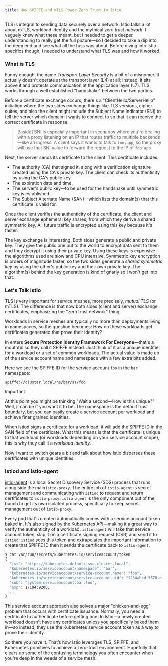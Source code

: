 ```yaml
---
title: How SPIFFE and mTLS Power Zero Trust in Istio
---
```


TLS is integral to sending data securely over a network. Istio talks a lot about mTLS, workload identity and the mythical _zero trust network_. I vaguely knew what these meant, but I needed to get a deeper understanding to really get the full picture—so I decided to take a dip into the deep end and see what all the fuss was about. Before diving into Istio specifics though, I needed to understand what TLS was and how it worked.
### What is TLS
Funny enough, the name _Transport Layer Security_ is a bit of a misnomer. It actually doesn't operate at the transport layer (L4) at all; instead, it sits above it and protects communication at the application layer (L7). TLS works through a well established "handshake" between the two parties.

Before a certificate exchange occurs, there's a "ClientHello/ServerHello" initiation where the two sides exchange things like TLS versions, cipher suites, and also the client might include the Subject Name Indicator (SNI) to tell the server which domain it wants to connect to so that it can receive the correct certificate in response.

> [!aside]
>SNI is especially important in scenarios where you're dealing with a proxy listening on an IP that routes traffic to multiple backends—like an ingress. A client says it wants to talk to `foo.app`, so the proxy will use that SNI value to forward the request to the IP of `foo.app`.  

Next, the server sends its certificate to the client. This certificate includes:
- The authority (CA) that signed it, along with a verification signature created using the CA's private key. The client can check its authenticity by using the CA's public key.
- The expiration date and time.
- The server's public key—to be used for the handshake until symmetric key is established.
- The Subject Alternate Name (SAN)—which lists the domain(s) that this certificate is valid for.

Once the client verifies the authenticity of the certificate, the client and server exchange ephemeral key shares, from which they derive a shared symmetric key. All future traffic is encrypted using this key because it's faster.

The key exchange is interesting. Both sides generate a public and private key. They give the public one out to the world to encrypt data sent to them and they decrypt it using their private key. Using these keys is expensive—the algorithms used are slow and CPU intensive. Symmetric key encryption is orders of magnitude faster, so the two sides generate a _shared symmetric key_ by using the other's public key and their own private key. The algorithm(s) behind the key generation is kind of gnarly so I won't get into that. 
### Let's Talk Istio
TLS is very important for service meshes, more precisely, _mutual TLS_ (or mTLS). The difference is that now both sides (client and server) exchange certificates, emphasizing the "zero trust network" thing.

Workloads in service meshes are typically no more than deployments living in namespaces, so the question becomes: How do these workloads get certificates generated that prove their identity?

In enters **Secure Protection Identity Framework For Everyone**—that's a mouthful so they call it SPIFFE instead. Just think of it as a unique identifier for a workload or a set of common workloads. The actual value is made up of the service account name and namespace with a few extra bits added.

Here we see the SPIFFE ID for the service account `foo` in the `bar` namespace:

```
spiffe://cluster.local/ns/bar/sa/foo
```

> [!important] 
> At this point you might be thinking "Wait a second—How is this unique?" Well, it can be if you want it to be. The namespace is the default trust boundary, but you can easily create a service account per workload and achieve finer grained identities.

 When istiod signs a certificate for a workload, it will add the SPIFFE ID in the SAN field of the certificate. What this means is that the certificate is  unique to that workload (or workloads depending on your service account scope), this is why they call it a _workload identity_.

Now I want to switch gears a bit and talk about how Istio disperses these certificates with unique identities. 

### Istiod and istio-agent
[istio-agent](https://github.com/istio/istio/blob/master/architecture%2Fsecurity%2Fistio-agent.md) is a local Secret Discovery Service (SDS) process that runs along side the main`istio-proxy`. The entire job of `istio-agent` is secret management and communicating with `istiod` to request and return certificates to `istio-proxy`. `istio-agent` is the only component out of the bunch to get its own isolated process, specifically to keep secret management out of `istio-proxy`.

Every pod that's created automatically comes with a service account token baked in. It's also signed by the Kubernetes API—making it a great way to verify the authenticity of a workload. `istio-agent` will take that service account token, slap it on a certificate signing request (CSR) and send it to `istiod`. `istiod` sees this token and extrapolates the important information to create that SPIFFE ID then it sends the certificate back to `istio-agent`.

```bash
$ cat var/run/secrets/kubernetes.io/serviceaccount/token
{
  "iss": "https://kubernetes.default.svc.cluster.local",
  "kubernetes.io/serviceaccount/namespace": "bar",
  "kubernetes.io/serviceaccount/service-account.name": "foo",
  "kubernetes.io/serviceaccount/service-account.uid": "1234abcd-5678-efgh-ijkl-1234567890mn",
  "sub": "system:serviceaccount:bar:foo",
  "exp": 1719439200,
  ...
}
```

This service account approach also solves a major "chicken-and-egg" problem that occurs with certificate issuance. Normally, you need a certificate to authenticate before getting one. In Istio—a newly created workload doesn't have any certificates unless you specifically baked them in—so instead, they use the Kubernetes service account token as a way to prove their identity.

So there you have it. That’s how Istio leverages TLS, SPIFFE, and Kubernetes primitives to achieve a zero-trust environment. Hopefully that clears up some of the confusing terminology you often encounter when you're deep in the weeds of a service mesh. 






